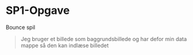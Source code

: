 # SP1-Opgave
Bounce spil


> Jeg bruger et billede som baggrundsbillede og har defor min data mappe så den kan indlæse billedet
